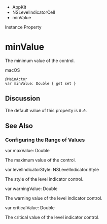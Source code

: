 

- AppKit
- NSLevelIndicatorCell
-  minValue 

Instance Property

# minValue

The minimum value of the control.

macOS

``` source
@MainActor
var minValue: Double { get set }
```

## Discussion

The default value of this property is `0.0`.

## See Also

### Configuring the Range of Values

var maxValue: Double

The maximum value of the control.

var levelIndicatorStyle: NSLevelIndicator.Style

The style of the level indicator control.

var warningValue: Double

The warning value of the level indicator control.

var criticalValue: Double

The critical value of the level indicator control.

